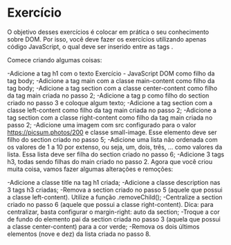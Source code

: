 # Exercício

O objetivo desses exercícios é colocar em prática o seu conhecimento sobre DOM. Por isso, você deve fazer os exercícios utilizando apenas código JavaScript, o qual deve ser inserido entre as tags <script> e </script>.

Comece criando algumas coisas:

-Adicione a tag h1 com o texto Exercício - JavaScript DOM como filho da tag body;
-Adicione a tag main com a classe main-content como filho da tag body;
-Adicione a tag section com a classe center-content como filho da tag main criada no passo 2;
-Adicione a tag p como filho do section criado no passo 3 e coloque algum texto;
-Adicione a tag section com a classe left-content como filho da tag main criada no passo 2;
-Adicione a tag section com a classe right-content como filho da tag main criada no passo 2;
-Adicione uma imagem com src configurado para o valor https://picsum.photos/200 e classe small-image. Esse elemento deve ser filho do section criado no passo 5;
-Adicione uma lista não ordenada com os valores de 1 a 10 por extenso, ou seja, um, dois, três, … como valores da lista. Essa lista deve ser filha do section criado no passo 6;
-Adicione 3 tags h3, todas sendo filhas do main criado no passo 2.
Agora que você criou muita coisa, vamos fazer algumas alterações e remoções:

-Adicione a classe title na tag h1 criada;
-Adicione a classe description nas 3 tags h3 criadas;
-Remova a section criado no passo 5 (aquele que possui a classe left-content). Utilize a função .removeChild();
-Centralize a section criado no passo 6 (aquele que possui a classe right-content). Dica: para centralizar, basta configurar o margin-right: auto da section;
-Troque a cor de fundo do elemento pai da section criada no passo 3 (aquela que possui a classe center-content) para a cor verde;
-Remova os dois últimos elementos (nove e dez) da lista criada no passo 8.
